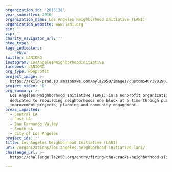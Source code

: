 ```yaml
---
organization_id: '2016138'
year_submitted: 2016
organization_name: Los Angeles Neighborhood Initiative (LANI)
organization_website: www.lani.org
ein: ''
zip: ''
charity_navigator_url: ''
ntee_type: ''
tags_indicators:
  - '#N/A'
twitter: LANIORG
instagram: LosAngelesNeighborhoodInitiative
facebook: LANIORG
org_type: Nonprofit
project_image: >-
  https://skild-prod.s3.amazonaws.com/myla2050/images/custom540/3701902165741-team91.jpg
project_video: '0'
org_summary: >-
  Los Angeles Neighborhood Initiative (LANI) is a nonprofit organization
  dedicated to rebuilding neighborhoods one block at a time through public
  improvement projects, planning and community engagement.
areas_impacted:
  - Central LA
  - East LA
  - San Fernando Valley
  - South LA
  - City of Los Angeles
project_ids: ''
title: Los Angeles Neighborhood Initiative (LANI)
uri: /organizations/los-angeles-neighborhood-initiative-lani/
challenge_url: >-
  https://challenge.la2050.org/entry/fixing-the-cracks-neighborhood-sidewalk-repair-program

---
```

